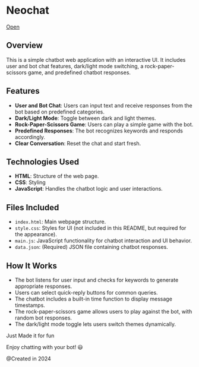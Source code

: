 # Neochat
[Open](https://neochat.surge.sh/)
## Overview
This is a simple chatbot web application with an interactive UI. It includes user and bot chat features, dark/light mode switching, a rock-paper-scissors game, and predefined chatbot responses.

## Features
- **User and Bot Chat**: Users can input text and receive responses from the bot based on predefined categories.
- **Dark/Light Mode**: Toggle between dark and light themes.
- **Rock-Paper-Scissors Game**: Users can play a simple game with the bot.
- **Predefined Responses**: The bot recognizes keywords and responds accordingly.
- **Clear Conversation**: Reset the chat and start fresh.

## Technologies Used
- **HTML**: Structure of the web page.
- **CSS**: Styling
- **JavaScript**: Handles the chatbot logic and user interactions.


## Files Included
- `index.html`: Main webpage structure.
- `style.css`: Styles for UI (not included in this README, but required for the appearance).
- `main.js`: JavaScript functionality for chatbot interaction and UI behavior.
- `data.json`: (Required) JSON file containing chatbot responses.

## How It Works
- The bot listens for user input and checks for keywords to generate appropriate responses.
- Users can select quick-reply buttons for common queries.
- The chatbot includes a built-in time function to display message timestamps.
- The rock-paper-scissors game allows users to play against the bot, with random bot responses.
- The dark/light mode toggle lets users switch themes dynamically.

Just Made it for fun 

Enjoy chatting with your bot! 😃

@Created in 2024


